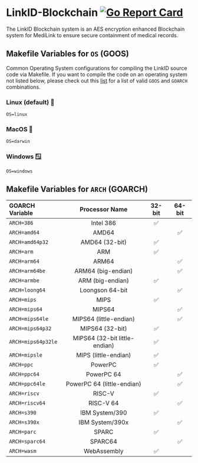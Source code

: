 # LinkID-Blockchain [![Go Report Card](https://goreportcard.com/badge/github.com/TEAM-GOJO/LinkID-Blockchain)](https://goreportcard.com/report/github.com/TEAM-GOJO/LinkID-Blockchain)

The LinkID Blockchain system is an AES encryption enhanced Blockchain system for MediLink to ensure secure containment of medical records.

## Makefile Variables for `OS` (GOOS)

Common Operating System configurations for compiling the LinkID source code via Makefile. If you want to compile the code on an operating system not listed below, please check out this [list](https://pkg.go.dev/internal/platform) for a list of valid `GOOS` and `GOARCH` combinations.

### Linux (default) 🐧
```
OS=linux
```

### MacOS 🍎
```
OS=darwin
```

### Windows 🪟
```
OS=windows
```

## Makefile Variables for `ARCH` (GOARCH)

| GOARCH Variable       | Processor Name   | 32-bit    | 64-bit    |
| :-------------------- | :--------------: | :-------: | :-------: |
| `ARCH=386`            | Intel 386        | ✅        |           |
| `ARCH=amd64`          | AMD64            |           | ✅        |
| `ARCH=amd64p32`       | AMD64 (32-bit)   | ✅        |           |
| `ARCH=arm`            | ARM              | ✅        |           |
| `ARCH=arm64`          | ARM64            |           | ✅        |
| `ARCH=arm64be`        | ARM64 (big-endian)|          | ✅        |
| `ARCH=armbe`          | ARM (big-endian) | ✅        |           |
| `ARCH=loong64`        | Loongson 64-bit  |           | ✅        |
| `ARCH=mips`           | MIPS             | ✅        |           |
| `ARCH=mips64`         | MIPS64           |           | ✅        |
| `ARCH=mips64le`       | MIPS64 (little-endian) |    | ✅        |
| `ARCH=mips64p32`      | MIPS64 (32-bit)  | ✅        |           |
| `ARCH=mips64p32le`    | MIPS64 (32-bit little-endian)| ✅      |   |
| `ARCH=mipsle`         | MIPS (little-endian)| ✅      |          |
| `ARCH=ppc`            | PowerPC          | ✅        |           |
| `ARCH=ppc64`          | PowerPC 64       |           | ✅        |
| `ARCH=ppc64le`        | PowerPC 64 (little-endian) | | ✅        |
| `ARCH=riscv`          | RISC-V           | ✅        |           |
| `ARCH=riscv64`        | RISC-V 64        |           | ✅        |
| `ARCH=s390`           | IBM System/390   | ✅        |           |
| `ARCH=s390x`          | IBM System/390x  |           | ✅        |
| `ARCH=parc`           | SPARC            | ✅        |           |
| `ARCH=sparc64`        | SPARC64          |           | ✅        |
| `ARCH=wasm`           | WebAssembly      | ✅        |           |

